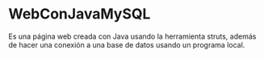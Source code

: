 # WebConJavaMySQL
Es una página web creada con Java usando la herramienta struts, además de hacer una conexión a una base de datos usando un programa local.
